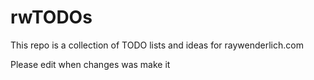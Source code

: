 # rwTODOs

This repo is a collection of TODO lists and ideas for raywenderlich.com

Please edit when changes was make it

